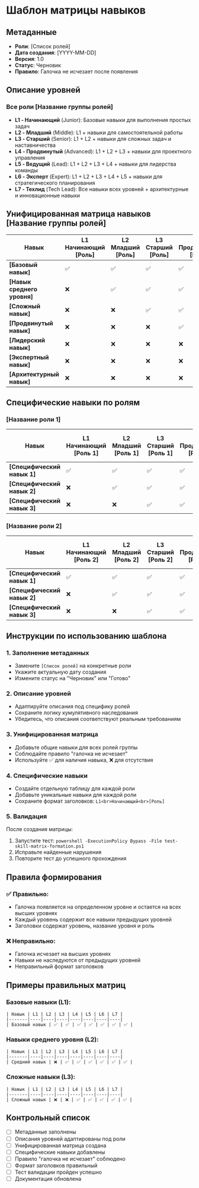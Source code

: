 # Шаблон матрицы навыков

## Метаданные

- **Роли**: [Список ролей]
- **Дата создания**: [YYYY-MM-DD]
- **Версия**: 1.0
- **Статус**: Черновик
- **Правило**: Галочка не исчезает после появления

## Описание уровней

### Все роли [Название группы ролей]
- **L1 - Начинающий** (Junior): Базовые навыки для выполнения простых задач
- **L2 - Младший** (Middle): L1 + навыки для самостоятельной работы
- **L3 - Старший** (Senior): L1 + L2 + навыки для сложных задач и наставничества
- **L4 - Продвинутый** (Advanced): L1 + L2 + L3 + навыки для проектного управления
- **L5 - Ведущий** (Lead): L1 + L2 + L3 + L4 + навыки для лидерства команды
- **L6 - Эксперт** (Expert): L1 + L2 + L3 + L4 + L5 + навыки для стратегического планирования
- **L7 - Техлид** (Tech Lead): Все навыки всех уровней + архитектурные и инновационные навыки

## Унифицированная матрица навыков [Название группы ролей]

| Навык | L1<br>Начинающий<br>[Роль] | L2<br>Младший<br>[Роль] | L3<br>Старший<br>[Роль] | L4<br>Продвинутый<br>[Роль] | L5<br>Ведущий<br>[Роль] | L6<br>Эксперт<br>[Роль] | L7<br>Техлид<br>[Роль] |
|-------|----|----|----|----|----|----|----|
| **[Базовый навык]** | ✅ | ✅ | ✅ | ✅ | ✅ | ✅ | ✅ |
| **[Навык среднего уровня]** | ❌ | ✅ | ✅ | ✅ | ✅ | ✅ | ✅ |
| **[Сложный навык]** | ❌ | ❌ | ✅ | ✅ | ✅ | ✅ | ✅ |
| **[Продвинутый навык]** | ❌ | ❌ | ❌ | ✅ | ✅ | ✅ | ✅ |
| **[Лидерский навык]** | ❌ | ❌ | ❌ | ❌ | ✅ | ✅ | ✅ |
| **[Экспертный навык]** | ❌ | ❌ | ❌ | ❌ | ❌ | ✅ | ✅ |
| **[Архитектурный навык]** | ❌ | ❌ | ❌ | ❌ | ❌ | ❌ | ✅ |

## Специфические навыки по ролям

### [Название роли 1]
| Навык | L1<br>Начинающий<br>[Роль 1] | L2<br>Младший<br>[Роль 1] | L3<br>Старший<br>[Роль 1] | L4<br>Продвинутый<br>[Роль 1] | L5<br>Ведущий<br>[Роль 1] | L6<br>Эксперт<br>[Роль 1] | L7<br>Техлид<br>[Роль 1] |
|-------|----|----|----|----|----|----|----|
| **[Специфический навык 1]** | ✅ | ✅ | ✅ | ✅ | ✅ | ✅ | ✅ |
| **[Специфический навык 2]** | ❌ | ✅ | ✅ | ✅ | ✅ | ✅ | ✅ |
| **[Специфический навык 3]** | ❌ | ❌ | ✅ | ✅ | ✅ | ✅ | ✅ |

### [Название роли 2]
| Навык | L1<br>Начинающий<br>[Роль 2] | L2<br>Младший<br>[Роль 2] | L3<br>Старший<br>[Роль 2] | L4<br>Продвинутый<br>[Роль 2] | L5<br>Ведущий<br>[Роль 2] | L6<br>Эксперт<br>[Роль 2] | L7<br>Техлид<br>[Роль 2] |
|-------|----|----|----|----|----|----|----|
| **[Специфический навык 1]** | ✅ | ✅ | ✅ | ✅ | ✅ | ✅ | ✅ |
| **[Специфический навык 2]** | ❌ | ✅ | ✅ | ✅ | ✅ | ✅ | ✅ |
| **[Специфический навык 3]** | ❌ | ❌ | ✅ | ✅ | ✅ | ✅ | ✅ |

## Инструкции по использованию шаблона

### 1. Заполнение метаданных
- Замените `[Список ролей]` на конкретные роли
- Укажите актуальную дату создания
- Измените статус на "Черновик" или "Готово"

### 2. Описание уровней
- Адаптируйте описания под специфику ролей
- Сохраните логику кумулятивного наследования
- Убедитесь, что описания соответствуют реальным требованиям

### 3. Унифицированная матрица
- Добавьте общие навыки для всех ролей группы
- Соблюдайте правило "галочка не исчезает"
- Используйте ✅ для наличия навыка, ❌ для отсутствия

### 4. Специфические навыки
- Создайте отдельную таблицу для каждой роли
- Добавьте уникальные навыки для каждой роли
- Сохраните формат заголовков: `L1<br>Начинающий<br>[Роль]`

### 5. Валидация
После создания матрицы:
1. Запустите тест: `powershell -ExecutionPolicy Bypass -File test-skill-matrix-formation.ps1`
2. Исправьте найденные нарушения
3. Повторите тест до успешного прохождения

## Правила формирования

### ✅ Правильно:
- Галочка появляется на определенном уровне и остается на всех высших уровнях
- Каждый уровень содержит все навыки предыдущих уровней
- Заголовки содержат уровень, название уровня и роль

### ❌ Неправильно:
- Галочка исчезает на высших уровнях
- Навыки не наследуются от предыдущих уровней
- Неправильный формат заголовков

## Примеры правильных матриц

### Базовые навыки (L1):
```
| Навык | L1 | L2 | L3 | L4 | L5 | L6 | L7 |
|-------|----|----|----|----|----|----|----|
| Базовый навык | ✅ | ✅ | ✅ | ✅ | ✅ | ✅ | ✅ |
```

### Навыки среднего уровня (L2):
```
| Навык | L1 | L2 | L3 | L4 | L5 | L6 | L7 |
|-------|----|----|----|----|----|----|----|
| Средний навык | ❌ | ✅ | ✅ | ✅ | ✅ | ✅ | ✅ |
```

### Сложные навыки (L3):
```
| Навык | L1 | L2 | L3 | L4 | L5 | L6 | L7 |
|-------|----|----|----|----|----|----|----|
| Сложный навык | ❌ | ❌ | ✅ | ✅ | ✅ | ✅ | ✅ |
```

## Контрольный список

- [ ] Метаданные заполнены
- [ ] Описания уровней адаптированы под роли
- [ ] Унифицированная матрица создана
- [ ] Специфические навыки добавлены
- [ ] Правило "галочка не исчезает" соблюдено
- [ ] Формат заголовков правильный
- [ ] Тест валидации пройден успешно
- [ ] Документация обновлена 